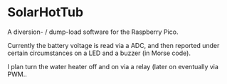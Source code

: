 # SolarHotTub
A diversion- / dump-load software for the Raspberry Pico.

Currently the battery voltage is read via a ADC, and then reported under certain circumstances on a LED and a buzzer (in Morse code).

I plan turn the water heater off and on via a relay (later on eventually via PWM..
